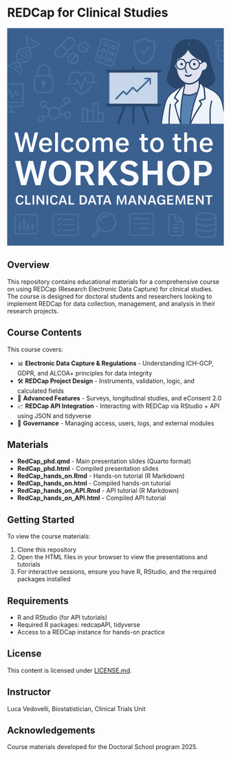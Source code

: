 # REDCap for Clinical Studies

![REDCap Logo](images/welcome.png)

## Overview

This repository contains educational materials for a comprehensive course on using REDCap (Research Electronic Data Capture) for clinical studies. The course is designed for doctoral students and researchers looking to implement REDCap for data collection, management, and analysis in their research projects.

## Course Contents

This course covers:

- 📊 **Electronic Data Capture & Regulations** - Understanding ICH-GCP, GDPR, and ALCOA+ principles for data integrity
- 🛠️ **REDCap Project Design** - Instruments, validation, logic, and calculated fields
- 🔄 **Advanced Features** - Surveys, longitudinal studies, and eConsent 2.0
- 📈 **REDCap API Integration** - Interacting with REDCap via RStudio + API using JSON and tidyverse
- 🔐 **Governance** - Managing access, users, logs, and external modules

## Materials

- **RedCap_phd.qmd** - Main presentation slides (Quarto format)
- **RedCap_phd.html** - Compiled presentation slides
- **RedCap_hands_on.Rmd** - Hands-on tutorial (R Markdown)
- **RedCap_hands_on.html** - Compiled hands-on tutorial
- **RedCap_hands_on_API.Rmd** - API tutorial (R Markdown)
- **RedCap_hands_on_API.html** - Compiled API tutorial

## Getting Started

To view the course materials:

1. Clone this repository
2. Open the HTML files in your browser to view the presentations and tutorials
3. For interactive sessions, ensure you have R, RStudio, and the required packages installed

## Requirements

- R and RStudio (for API tutorials)
- Required R packages: redcapAPI, tidyverse
- Access to a REDCap instance for hands-on practice

## License

This content is licensed under [LICENSE.md](LICENSE.md).

## Instructor

Luca Vedovelli, Biostatistician, Clinical Trials Unit

## Acknowledgements

Course materials developed for the Doctoral School program 2025.